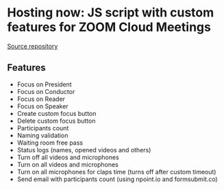 # Hosting now: JS script with custom features for ZOOM Cloud Meetings

[Source repository](https://github.com/edunsouza/zoom-custom-features)

## Features
* Focus on President
* Focus on Conductor
* Focus on Reader
* Focus on Speaker
* Create custom focus button
* Delete custom focus button
* Participants count
* Naming validation
* Waiting room free pass
* Status logs (names, opened videos and others)
* Turn off all videos and microphones
* Turn on all videos and microphones
* Turn on all microphones for claps time (turns off after custom timeout)
* Send email with participants count (using npoint.io and formsubmit.co)
